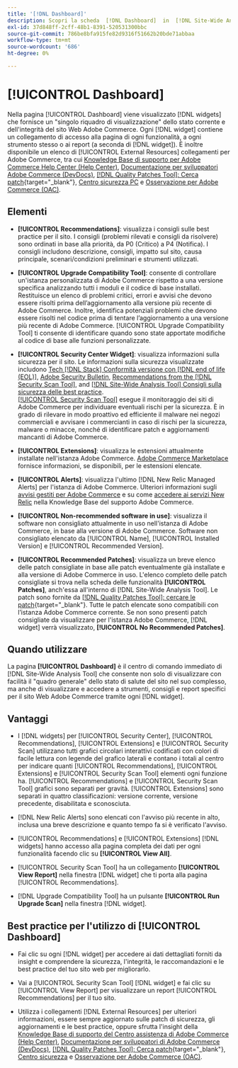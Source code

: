 ```yaml
---
title: '[!DNL Dashboard]'
description: Scopri la scheda  [!DNL Dashboard]  in  [!DNL Site-Wide Analysis Tool], gli elementi, quando utilizzare, i vantaggi e le best practice.
exl-id: 37d848ff-2cff-48b1-8391-520531300bbc
source-git-commit: 786be8bfa915fe82d9316f51662b20bde71abbaa
workflow-type: tm+mt
source-wordcount: '686'
ht-degree: 0%

---
```


# [!UICONTROL Dashboard]

Nella pagina [!UICONTROL Dashboard] viene visualizzato [!DNL widgets] che fornisce un &quot;singolo riquadro di visualizzazione&quot; dello stato corrente e dell&#39;integrità del sito Web Adobe Commerce. Ogni [!DNL widget] contiene un collegamento di accesso alla pagina di ogni funzionalità, a ogni strumento stesso o ai report (a seconda di [!DNL widget]).
È inoltre disponibile un elenco di [!UICONTROL External Resources] collegamenti per Adobe Commerce, tra cui [Knowledge Base di supporto per Adobe Commerce Help Center (Help Center)](https://experienceleague.adobe.com/docs/commerce-knowledge-base/kb/overview.html?lang=it), [Documentazione per sviluppatori Adobe Commerce (DevDocs)](https://developer.adobe.com/commerce/docs/), [[!DNL Quality Patches Tool]: Cerca patch](https://experienceleague.adobe.com/tools/commerce-quality-patches/index.html?lang=it){target="_blank"}, [Centro sicurezza PC](https://helpx.adobe.com/it/security.html) e [Osservazione per Adobe Commerce (OAC)](https://experienceleague.adobe.com/docs/commerce-operations/tools/observation-for-adobe-commerce/intro.html?lang=it).

## Elementi

* **[!UICONTROL Recommendations]**: visualizza i consigli sulle best practice per il sito. I consigli (problemi rilevati e consigli da risolvere) sono ordinati in base alla priorità, da P0 (Critico) a P4 (Notifica).
I consigli includono descrizione, consigli, impatto sul sito, causa principale, scenari/condizioni preliminari e strumenti utilizzati.

* **[!UICONTROL Upgrade Compatibility Tool]**: consente di controllare un&#39;istanza personalizzata di Adobe Commerce rispetto a una versione specifica analizzando tutti i moduli e il codice di base installati. Restituisce un elenco di problemi critici, errori e avvisi che devono essere risolti prima dell’aggiornamento alla versione più recente di Adobe Commerce. Inoltre, identifica potenziali problemi che devono essere risolti nel codice prima di tentare l’aggiornamento a una versione più recente di Adobe Commerce.
[!UICONTROL Upgrade Compatibility Tool] ti consente di identificare quando sono state apportate modifiche al codice di base alle funzioni personalizzate.

* **[!UICONTROL Security Center Widget]**: visualizza informazioni sulla sicurezza per il sito.
Le informazioni sulla sicurezza visualizzate includono [Tech [!DNL Stack] Conformità versione con [!DNL end of life (EOL)]](https://experienceleague.adobe.com/docs/commerce-operations/installation-guide/system-requirements.html?lang=it), [Adobe Security Bulletin](https://helpx.adobe.com/it/security/security-bulletin.html), [Recommendations from the [!DNL Security Scan Tool]](https://experienceleague.adobe.com/docs/commerce-admin/systems/security/security-scan.html?lang=it), and [[!DNL Site-Wide Analysis Tool] Consigli sulla sicurezza delle best practice](https://experienceleague.adobe.com/docs/commerce-operations/tools/site-wide-analysis-tool/recommendations.html?lang=it).<br>
[[!UICONTROL Security Scan Tool]](https://experienceleague.adobe.com/docs/commerce-admin/systems/security/security-scan.html?lang=it) esegue il monitoraggio dei siti di Adobe Commerce per individuare eventuali rischi per la sicurezza. È in grado di rilevare in modo proattivo ed efficiente il malware nei negozi commerciali e avvisare i commercianti in caso di rischi per la sicurezza, malware o minacce, nonché di identificare patch e aggiornamenti mancanti di Adobe Commerce.

* **[!UICONTROL Extensions]**: visualizza le estensioni attualmente installate nell&#39;istanza Adobe Commerce. [Adobe Commerce Marketplace](https://marketplace.magento.com/extensions.html) fornisce informazioni, se disponibili, per le estensioni elencate.

* **[!UICONTROL Alerts]**: visualizza l&#39;ultimo [!DNL New Relic Managed Alerts] per l&#39;istanza di Adobe Commerce. Ulteriori informazioni sugli [avvisi gestiti per Adobe Commerce](https://experienceleague.adobe.com/docs/commerce-knowledge-base/kb/support-tools/managed-alerts/managed-alerts-for-magento-commerce.html?lang=it) e su come [accedere ai servizi New Relic](https://experienceleague.adobe.com/docs/commerce-knowledge-base/kb/faq/access-new-relic-services.html?lang=it) nella Knowledge Base del supporto Adobe Commerce.

* **[!UICONTROL Non-recommended software in use]**: visualizza il software non consigliato attualmente in uso nell&#39;istanza di Adobe Commerce, in base alla versione di Adobe Commerce. Software non consigliato elencato da [!UICONTROL Name], [!UICONTROL Installed Version] e [!UICONTROL Recommended Version].

* **[!UICONTROL Recommended Patches]**: visualizza un breve elenco delle patch consigliate in base alle patch eventualmente già installate e alla versione di Adobe Commerce in uso. L&#39;elenco completo delle patch consigliate si trova nella scheda delle funzionalità **[!UICONTROL Patches]**, anch&#39;essa all&#39;interno di [!DNL Site-Wide Analysis Tool]. Le patch sono fornite da [[!DNL Quality Patches Tool]: cercare le patch](https://experienceleague.adobe.com/tools/commerce-quality-patches/index.html?lang=it){target="_blank"}. Tutte le patch elencate sono compatibili con l’istanza Adobe Commerce corrente.
Se non sono presenti patch consigliate da visualizzare per l&#39;istanza Adobe Commerce, [!DNL widget] verrà visualizzato, **[!UICONTROL No Recommended Patches]**.

## Quando utilizzare

La pagina **[!UICONTROL Dashboard]** è il centro di comando immediato di [!DNL Site-Wide Analysis Tool] che consente non solo di visualizzare con facilità il &quot;quadro generale&quot; dello stato di salute del sito nel suo complesso, ma anche di visualizzare e accedere a strumenti, consigli e report specifici per il sito Web Adobe Commerce tramite ogni [!DNL widget].

## Vantaggi

* I [!DNL widgets] per [!UICONTROL Security Center], [!UICONTROL Recommendations], [!UICONTROL Extensions] e [!UICONTROL Security Scan] utilizzano tutti grafici circolari interattivi codificati con colori di facile lettura con legende del grafico laterali e contano i totali al centro per indicare quanti [!UICONTROL Recommendations], [!UICONTROL Extensions] e [!UICONTROL Security Scan Tool] elementi ogni funzione ha. [!UICONTROL Recommendations] e [!UICONTROL Security Scan Tool] grafici sono separati per gravità. [!UICONTROL Extensions] sono separati in quattro classificazioni: versione corrente, versione precedente, disabilitata e sconosciuta.

* [!DNL New Relic Alerts] sono elencati con l&#39;avviso più recente in alto, inclusa una breve descrizione e quanto tempo fa si è verificato l&#39;avviso.

* [!UICONTROL Recommendations] e [!UICONTROL Extensions] [!DNL widgets] hanno accesso alla pagina completa dei dati per ogni funzionalità facendo clic su **[!UICONTROL View All]**.

* [!UICONTROL Security Scan Tool] ha un collegamento **[!UICONTROL View Report]** nella finestra [!DNL widget] che ti porta alla pagina [!UICONTROL Recommendations].

* [!DNL Upgrade Compatibility Tool] ha un pulsante **[!UICONTROL Run Upgrade Scan]** nella finestra [!DNL widget].

## Best practice per l&#39;utilizzo di [!UICONTROL Dashboard]

* Fai clic su ogni [!DNL widget] per accedere ai dati dettagliati forniti da insight e comprendere la sicurezza, l&#39;integrità, le raccomandazioni e le best practice del tuo sito web per migliorarlo.

* Vai a [!UICONTROL Security Scan Tool] [!DNL widget] e fai clic su [!UICONTROL View Report] per visualizzare un report [!UICONTROL Recommendations] per il tuo sito.

* Utilizza i collegamenti [!DNL External Resources] per ulteriori informazioni, essere sempre aggiornato sulle patch di sicurezza, gli aggiornamenti e le best practice, oppure sfrutta l&#39;insight della [Knowledge Base di supporto del Centro assistenza di Adobe Commerce (Help Center)](https://experienceleague.adobe.com/docs/commerce-knowledge-base/kb/overview.html?lang=it), [Documentazione per sviluppatori di Adobe Commerce (DevDocs)](https://developer.adobe.com/commerce/docs/), [[!DNL Quality Patches Tool]: Cerca patch](https://experienceleague.adobe.com/tools/commerce-quality-patches/index.html?lang=it){target="_blank"}, [Centro sicurezza](https://helpx.adobe.com/it/security.html) e [Osservazione per Adobe Commerce (OAC)](https://experienceleague.adobe.com/docs/commerce-operations/tools/observation-for-adobe-commerce/intro.html?lang=it).
